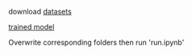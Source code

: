 
download [datasets](https://drive.google.com/file/d/1NH1B2cWN3GTBtzGnkka_qs-A5N0dFEVb/view?usp=drive_link)

[trained model]()

Overwrite corresponding folders then run 'run.ipynb'
